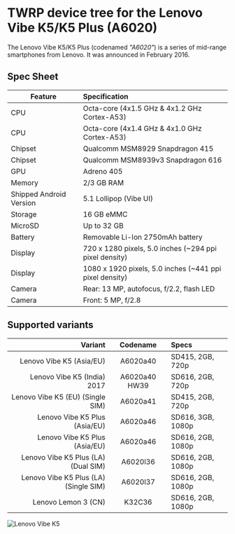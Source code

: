 TWRP device tree for the Lenovo Vibe K5/K5 Plus (A6020)
======================================================

The Lenovo Vibe K5/K5 Plus (codenamed _"A6020"_) is a series of mid-range smartphones from Lenovo.
It was announced in February 2016.

Spec Sheet
----------

Feature | Specification
--------|:-------------------------
CPU     | Octa-core (4x1.5 GHz & 4x1.2 GHz Cortex-A53)
CPU     | Octa-core (4x1.4 GHz & 4x1.0 GHz Cortex-A53)
Chipset | Qualcomm MSM8929 Snapdragon 415
Chipset | Qualcomm MSM8939v3 Snapdragon 616
GPU     | Adreno 405
Memory  | 2/3 GB RAM
Shipped Android Version | 5.1 Lollipop (Vibe UI)
Storage | 16 GB eMMC
MicroSD | Up to 32 GB
Battery | Removable Li-Ion 2750mAh battery
Display | 720 x 1280 pixels, 5.0 inches (~294 ppi pixel density)
Display | 1080 x 1920 pixels, 5.0 inches (~441 ppi pixel density)
Camera  | Rear: 13 MP, autofocus, f/2.2, flash LED
Camera  | Front: 5 MP, f/2.8

Supported variants
--------------------------
Variant | Codename | Specs
-------:|:--------:|:-----
Lenovo Vibe K5 (Asia/EU) | A6020a40 | SD415, 2GB, 720p
Lenovo Vibe K5 (India) 2017 | A6020a40 HW39 | SD616, 2GB, 720p
Lenovo Vibe K5 (EU) (Single SIM) | A6020a41 | SD415, 2GB, 720p
Lenovo Vibe K5 Plus (Asia/EU) | A6020a46 | SD616, 3GB, 1080p
Lenovo Vibe K5 Plus (Asia/EU) | A6020a46 | SD616, 2GB, 1080p
Lenovo Vibe K5 Plus (LA) (Dual SIM) | A6020l36 | SD616, 2GB, 1080p
Lenovo Vibe K5 Plus (LA) (Single SIM) | A6020l37 | SD616, 2GB, 1080p
Lenovo Lemon 3 (CN) | K32C36 | SD616, 2GB, 1080p

![Lenovo Vibe K5](http://cdn2.gsmarena.com/vv/bigpic/lenovo-k5.jpg "Lenovo Vibe K5")
